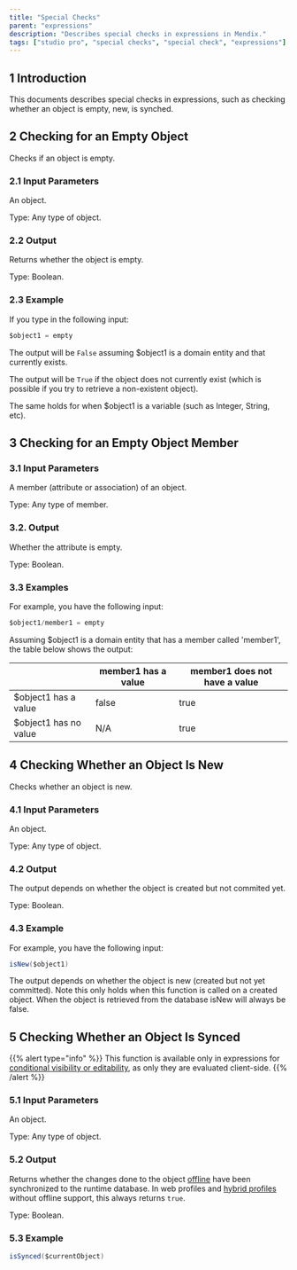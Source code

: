 ```yaml
---
title: "Special Checks"
parent: "expressions"
description: "Describes special checks in expressions in Mendix."
tags: ["studio pro", "special checks", "special check", "expressions"]
---
```


## 1 Introduction

This documents describes special checks in expressions, such as checking whether an object is empty, new, is synched. 

## 2 Checking for an Empty Object

Checks if an object is empty. 

### 2.1 Input Parameters

An object.

Type: Any type of object.

### 2.2 Output

Returns whether the object is empty.

Type: Boolean.

### 2.3 Example

If you type in the following input:

```java
$object1 = empty
```

The output will be `False` assuming $object1 is a domain entity and that currently exists.

The output will be `True` if the object does not currently exist (which is possible if you try to retrieve a non-existent object).

The same holds for when $object1 is a variable (such as Integer, String, etc).

## 3 Checking for an Empty Object Member

### 3.1 Input Parameters

A member (attribute or association) of an object.

Type: Any type of member.

### 3.2. Output

Whether the attribute is empty.

Type: Boolean.

### 3.3 Examples

For example, you have the following input:

```java
$object1/member1 = empty
```

Assuming $object1 is a domain entity that has a member called 'member1', the table below shows the output:

|   | member1 has a value | member1 does not have a value |
| --- | --- | --- |
| $object1 has a value | false | true |
| $object1 has no value | N/A | true |

## 4 Checking Whether an Object Is New<a name="new"></a>

Checks whether an object is new. 

### 4.1 Input Parameters

An object.

Type: Any type of object.

### 4.2 Output

The output depends on whether the object is created but not commited yet.

Type: Boolean.

### 4.3 Example

For example, you have the following input:

```java
isNew($object1)
```

The output depends on whether the object is new (created but not yet committed). Note this only holds when this function is called on a created object. When the object is retrieved from the database isNew will always be false.

## 5 Checking Whether an Object Is Synced<a name="synced"></a>

{{% alert type="info" %}}
This function is available only in expressions for [conditional visibility or editability](common-widget-properties), as only they are evaluated client-side.
{{% /alert %}}

### 5.1 Input Parameters

An object.

Type: Any type of object.

### 5.2 Output

Returns whether the changes done to the object [offline](offline-first) have been synchronized to the runtime database. In web profiles and [hybrid profiles](navigation#hybrid-profiles) without offline support, this always returns `true`.

Type: Boolean.

### 5.3 Example

```java
isSynced($currentObject)
```
